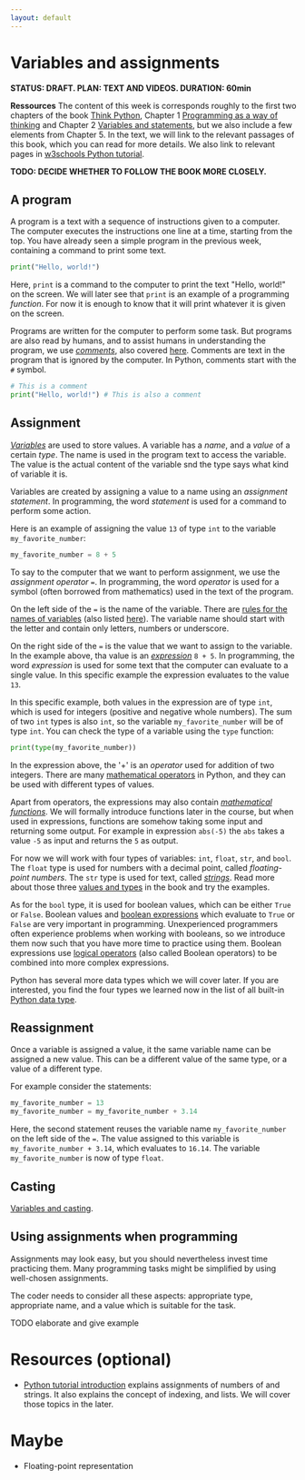 ```yaml
---
layout: default
---
```


# Variables and assignments
**STATUS: DRAFT. PLAN: TEXT AND VIDEOS. DURATION: 60min**


**Ressources** The content of this week is corresponds roughly to the first two chapters of the book [Think Python](https://allendowney.github.io/ThinkPython/index.html), Chapter 1 [Programming as a way of thinking](https://allendowney.github.io/ThinkPython/chap01.html) and Chapter 2 [Variables and statements](https://allendowney.github.io/ThinkPython/chap02.html), but we also include a few elements from Chapter 5. In the text, we will link to the relevant passages of this book, which you can read for more details. We also link to relevant pages in [w3schools Python tutorial](https://www.w3schools.com/python/).

**TODO: DECIDE WHETHER TO FOLLOW THE BOOK MORE CLOSELY.**


## A program

A program is a text with a sequence of instructions given to a computer. The computer executes the instructions one line at a time, starting from the top. You have already seen a simple program in the previous week, containing a command to print some text.

```python
print("Hello, world!")
```
Here, `print` is a command to the computer to print the text "Hello, world!" on the screen. We will later see that `print` is an example of a programming *function*. For now it is enough to know that it will print whatever it is given on the screen. 


Programs are written for the computer to perform some task. But programs are also read by humans, and to assist humans in understanding the program, we use [*comments*](https://www.w3schools.com/python/python_comments.asp), also covered [here](https://allendowney.github.io/ThinkPython/chap02.html#comments). Comments are text in the program that is ignored by the computer. In Python, comments start with the `#` symbol. 

```python
# This is a comment
print("Hello, world!") # This is also a comment
```



## Assignment

[*Variables*](https://allendowney.github.io/ThinkPython/chap02.html#variables) are used to store values. A variable has a *name*, and a *value* of a certain *type*. The name is used in the program text to access the variable.  The value is the actual content of the variable snd the type says what kind of variable it is.

Variables are created by assigning a value to a name using an *assignment statement*. In programming, the word *statement* is used for a command to perform some action. 

Here is an example of assigning the value `13` of type `int` to the variable `my_favorite_number`:

```python 
my_favorite_number = 8 + 5
```

To say to the computer that we want to perform assignment, we use the *assignment operator* `=`. In programming, the word *operator* is used for a symbol (often borrowed from mathematics) used in the text of the program.

On the left side of the `=` is the name of the variable. There are [rules for the names of variables](https://allendowney.github.io/ThinkPython/chap02.html#variable-names ) (also listed [here](https://www.w3schools.com/python/python_variables_names.asp)). The variable name should start with the letter and contain only letters, numbers or underscore.

On the right side of the `=` is the value that we want to assign to the variable. In the example above, tha value is an [*expression*](https://allendowney.github.io/ThinkPython/chap01.html#expressions) `8 + 5`. In programming, the word *expression* is used for some text that the computer can evaluate to a single value. In this specific example the expression evaluates to the value `13`.

In this specific example, both values in the expression are of type `int`, which is used for integers (positive and negative whole numbers). 
The sum of two `int` types is also `int`, so the variable `my_favorite_number` will be of type `int`. You can check the type of a variable using the `type` function:

```python
print(type(my_favorite_number))
```

In the expression above, the '+' is an *operator* used for addition of two integers. There are many [mathematical operators](https://allendowney.github.io/ThinkPython/chap01.html#arithmetic-operators) in Python, and they can be used with different types of values.

Apart from operators, the expressions may also contain [*mathematical functions*](https://allendowney.github.io/ThinkPython/chap01.html#arithmetic-functions). We will formally introduce functions later in the course, but when used in expressions, functions are somehow taking some input and returning some output. For example in expression `abs(-5)` the `abs` takes a value `-5` as input and returns the `5` as output.

For now we will work with four types of variables: `int`, `float`, `str`, and `bool`. The `float` type is used for numbers with a decimal point, called *floating-point numbers*. The `str` type is used for text, called [*strings*](https://allendowney.github.io/ThinkPython/chap01.html#strings). Read more about those three [values and types](https://allendowney.github.io/ThinkPython/chap01.html#values-and-types) in the book and try the examples. 

As for the `bool` type, it is used for boolean values, which can be either `True` or `False`. Boolean values and [boolean expressions](https://allendowney.github.io/ThinkPython/chap05.html?highlight=bool#boolean-expressions) which evaluate to `True` or `False` are very important in programming. Unexperienced programmers often experience problems when working with booleans, so we introduce them now such that you have more time to practice using them. Boolean expressions use [logical operators](https://allendowney.github.io/ThinkPython/chap05.html?highlight=bool#logical-operators) (also called Boolean operators) to be combined into more complex expressions.

Python has several more data types which we will cover later. If you are interested, you find the four types we learned now in the list of all built-in  [Python data type](https://www.w3schools.com/python/python_datatypes.asp).

## Reassignment
Once a variable is assigned a value, it the same variable name can be assigned a new value. This can be a different value of the same type, or a value of a different type. 

For example consider the statements:

```python
my_favorite_number = 13
my_favorite_number = my_favorite_number + 3.14
```
Here, the second statement reuses the variable name `my_favorite_number` on the left side of the `=`. The value assigned to this variable is  `my_favorite_number + 3.14`, which evaluates to `16.14`.  The variable `my_favorite_number` is now of type `float`.

## Casting
[Variables and casting](https://www.w3schools.com/python/python_variables.asp).



## Using assignments when programming

Assignments may look easy, but you should nevertheless invest time practicing them. Many programming tasks might be simplified by using well-chosen assignments. 

The coder needs to consider all these aspects: appropriate type, appropriate name, and a value which is suitable for the task.

TODO elaborate and give example



# Resources (optional)

- [Python tutorial introduction](https://docs.python.org/3/tutorial/introduction.html#) explains  assignments of numbers of and strings. It also explains the concept of indexing, and lists. We will cover those topics in the later. 



# Maybe
* Floating-point representation